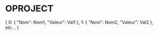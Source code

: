 # OPROJECT

{
    0: {
        "Nom": Nom1,
        "Valeur": Val1
    },
    1: {
        "Nom": Nom2,
        "Valeur": Val2
    }, etc...
}